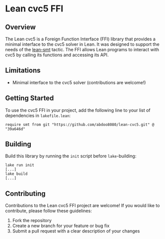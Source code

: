# Lean cvc5 FFI

## Overview

The Lean cvc5 is a Foreign Function Interface (FFI) library that provides a minimal interface to the
cvc5 solver in Lean. It was designed to support the needs of the
[lean-smt] tactic. The FFI allows Lean programs to interact
with cvc5 by calling its functions and accessing its API.

## Limitations

- Minimal interface to the cvc5 solver (contributions are welcome!)

## Getting Started

To use the cvc5 FFI in your project, add the following line to your list of dependencies in
`lakefile.lean`:

```lean
require smt from git "https://github.com/abdoo8080/lean-cvc5.git" @ "39a646d"
```

## Building

Build this library by running the `init` script before `lake`-building:

```text
lake run init
[...]
lake build
[...]
```

## Contributing

Contributions to the Lean cvc5 FFI project are welcome! If you would like to contribute, please
follow these guidelines:

1. Fork the repository
2. Create a new branch for your feature or bug fix
    <!-- 3. Make your changes and ensure all tests pass -->
3. Submit a pull request with a clear description of your changes

[lean-smt]: https://github.com/ufmg-smite/lean-smt
